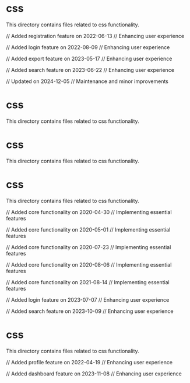 # css

This directory contains files related to css functionality.

// Added registration feature on 2022-06-13
// Enhancing user experience

// Added login feature on 2022-08-09
// Enhancing user experience

// Added export feature on 2023-05-17
// Enhancing user experience

// Added search feature on 2023-06-22
// Enhancing user experience

// Updated on 2024-12-05
// Maintenance and minor improvements
# css

This directory contains files related to css functionality.
# css

This directory contains files related to css functionality.
# css

This directory contains files related to css functionality.

// Added core functionality on 2020-04-30
// Implementing essential features

// Added core functionality on 2020-05-01
// Implementing essential features

// Added core functionality on 2020-07-23
// Implementing essential features

// Added core functionality on 2020-08-06
// Implementing essential features

// Added core functionality on 2021-08-14
// Implementing essential features

// Added login feature on 2023-07-07
// Enhancing user experience

// Added search feature on 2023-10-09
// Enhancing user experience
# css

This directory contains files related to css functionality.

// Added profile feature on 2022-04-19
// Enhancing user experience

// Added dashboard feature on 2023-11-08
// Enhancing user experience
